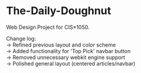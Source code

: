 # The-Daily-Doughnut

Web Design Project for CIS*1050.

Change log:
<br>→ Refined previous layout and color scheme
<br>→ Added functionality for 'Top Pick' navbar button
<br>→ Removed unnecessary webkit engine support
<br>→ Polished general layout (centered articles/navbar)
